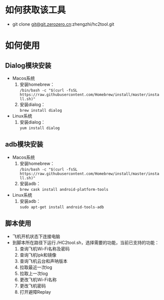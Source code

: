 如何获取该工具
===
- git clone git@git.zerozero.cn:zhengzhi/hc2tool.git

如何使用
===
Dialog模块安装
----
- Macos系统
    1. 安装homebrew：  
`/bin/bash -c "$(curl -fsSL https://raw.githubusercontent.com/Homebrew/install/master/install.sh)"`
    2. 安装dialog：  
    `brew install dialog `
- Linux系统
    1. 安装dialog：  
`yum install dialog`

adb模块安装
----
- Macos系统
    1. 安装homebrew：  
`/bin/bash -c "$(curl -fsSL https://raw.githubusercontent.com/Homebrew/install/master/install.sh)"`
    2. 安装adb：  
    `brew cask install android-platform-tools `
- Linux系统
    1. 安装adb：  
`sudo apt-get install android-tools-adb`

脚本使用
----
- 飞机开机状态下连接电脑
- 到脚本所在路径下运行./HC2tool.sh，选择需要的功能，当前已支持的功能：
    1. 查询飞机Wi-Fi名称及密码
    2. 查询飞机Ipk和镜像
    3. 查询飞机云台和声呐版本
    4. 拉取最近一次log
    5. 拉取上一次log
    6. 更改飞机Wi-Fi名称
    7. 更改飞机密码
    8. 打开避障Replay
  